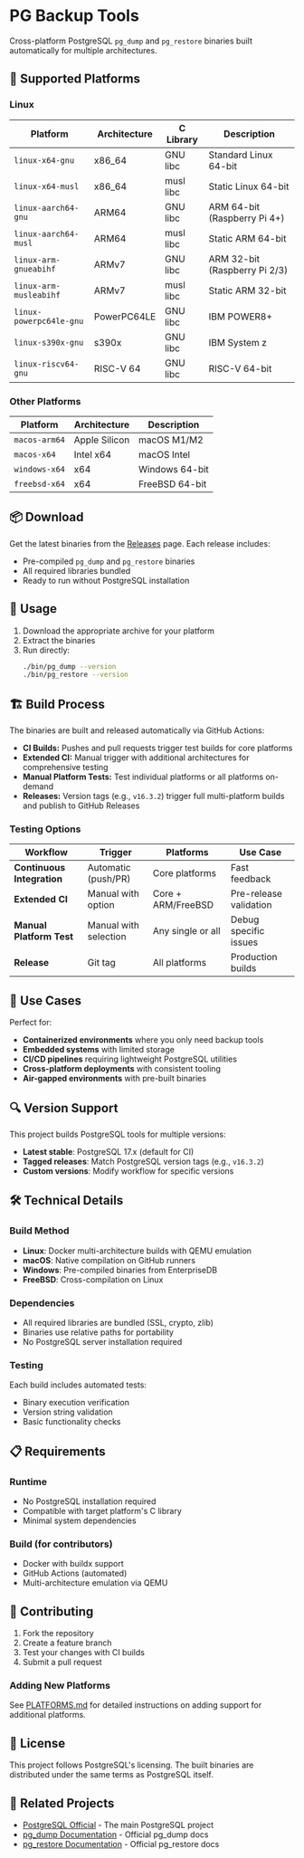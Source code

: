 # PG Backup Tools

Cross-platform PostgreSQL `pg_dump` and `pg_restore` binaries built automatically for multiple architectures.

## 🚀 Supported Platforms

### Linux
| Platform | Architecture | C Library | Description |
|----------|-------------|-----------|-------------|
| `linux-x64-gnu` | x86_64 | GNU libc | Standard Linux 64-bit |
| `linux-x64-musl` | x86_64 | musl libc | Static Linux 64-bit |
| `linux-aarch64-gnu` | ARM64 | GNU libc | ARM 64-bit (Raspberry Pi 4+) |
| `linux-aarch64-musl` | ARM64 | musl libc | Static ARM 64-bit |
| `linux-arm-gnueabihf` | ARMv7 | GNU libc | ARM 32-bit (Raspberry Pi 2/3) |
| `linux-arm-musleabihf` | ARMv7 | musl libc | Static ARM 32-bit |
| `linux-powerpc64le-gnu` | PowerPC64LE | GNU libc | IBM POWER8+ |
| `linux-s390x-gnu` | s390x | GNU libc | IBM System z |
| `linux-riscv64-gnu` | RISC-V 64 | GNU libc | RISC-V 64-bit |

### Other Platforms
| Platform | Architecture | Description |
|----------|-------------|-------------|
| `macos-arm64` | Apple Silicon | macOS M1/M2 |
| `macos-x64` | Intel x64 | macOS Intel |
| `windows-x64` | x64 | Windows 64-bit |
| `freebsd-x64` | x64 | FreeBSD 64-bit |

## 📦 Download

Get the latest binaries from the [Releases](../../releases) page. Each release includes:
- Pre-compiled `pg_dump` and `pg_restore` binaries
- All required libraries bundled
- Ready to run without PostgreSQL installation

## 🔧 Usage

1. Download the appropriate archive for your platform
2. Extract the binaries
3. Run directly:
   ```bash
   ./bin/pg_dump --version
   ./bin/pg_restore --version
   ```

## 🏗️ Build Process

The binaries are built and released automatically via GitHub Actions:

- **CI Builds:** Pushes and pull requests trigger test builds for core platforms
- **Extended CI:** Manual trigger with additional architectures for comprehensive testing
- **Manual Platform Tests:** Test individual platforms or all platforms on-demand
- **Releases:** Version tags (e.g., `v16.3.2`) trigger full multi-platform builds and publish to GitHub Releases

### Testing Options

| Workflow | Trigger | Platforms | Use Case |
|----------|---------|-----------|----------|
| **Continuous Integration** | Automatic (push/PR) | Core platforms | Fast feedback |
| **Extended CI** | Manual with option | Core + ARM/FreeBSD | Pre-release validation |
| **Manual Platform Test** | Manual with selection | Any single or all | Debug specific issues |
| **Release** | Git tag | All platforms | Production builds |

## 🎯 Use Cases

Perfect for:
- **Containerized environments** where you only need backup tools
- **Embedded systems** with limited storage
- **CI/CD pipelines** requiring lightweight PostgreSQL utilities
- **Cross-platform deployments** with consistent tooling
- **Air-gapped environments** with pre-built binaries

## 🔍 Version Support

This project builds PostgreSQL tools for multiple versions:
- **Latest stable**: PostgreSQL 17.x (default for CI)
- **Tagged releases**: Match PostgreSQL version tags (e.g., `v16.3.2`)
- **Custom versions**: Modify workflow for specific versions

## 🛠️ Technical Details

### Build Method
- **Linux**: Docker multi-architecture builds with QEMU emulation
- **macOS**: Native compilation on GitHub runners
- **Windows**: Pre-compiled binaries from EnterpriseDB
- **FreeBSD**: Cross-compilation on Linux

### Dependencies
- All required libraries are bundled (SSL, crypto, zlib)
- Binaries use relative paths for portability
- No PostgreSQL server installation required

### Testing
Each build includes automated tests:
- Binary execution verification
- Version string validation
- Basic functionality checks

## 📋 Requirements

### Runtime
- No PostgreSQL installation required
- Compatible with target platform's C library
- Minimal system dependencies

### Build (for contributors)
- Docker with buildx support
- GitHub Actions (automated)
- Multi-architecture emulation via QEMU

## 🤝 Contributing

1. Fork the repository
2. Create a feature branch
3. Test your changes with CI builds
4. Submit a pull request

### Adding New Platforms
See [PLATFORMS.md](PLATFORMS.md) for detailed instructions on adding support for additional platforms.

## 📄 License

This project follows PostgreSQL's licensing. The built binaries are distributed under the same terms as PostgreSQL itself.

## 🔗 Related Projects

- [PostgreSQL Official](https://www.postgresql.org/) - The main PostgreSQL project
- [pg_dump Documentation](https://www.postgresql.org/docs/current/app-pgdump.html) - Official pg_dump docs
- [pg_restore Documentation](https://www.postgresql.org/docs/current/app-pgrestore.html) - Official pg_restore docs